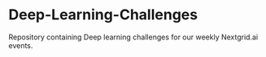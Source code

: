 # Deep-Learning-Challenges
Repository containing Deep learning challenges for our weekly Nextgrid.ai events.


